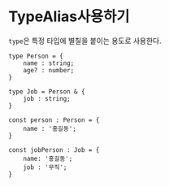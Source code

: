 # TypeAlias사용하기

`type`은 특정 타입에 별칠을 붙이는 용도로 사용한다.

```tsx
type Person = {
	name : string;
	age? : number;
}

type Job = Person & {
	job : string;
}

const person : Person = {
	name : '홍길동';
}

const jobPerson : Job = {
	name: '홍길동';
	job : '무직';
}
```